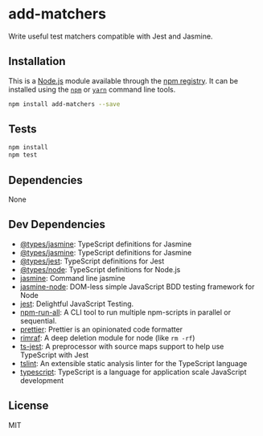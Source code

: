 # add-matchers

Write useful test matchers compatible with Jest and Jasmine.

## Installation

This is a [Node.js](https://nodejs.org/) module available through the
[npm registry](https://www.npmjs.com/). It can be installed using the
[`npm`](https://docs.npmjs.com/getting-started/installing-npm-packages-locally)
or [`yarn`](https://yarnpkg.com/en/) command line tools.

```sh
npm install add-matchers --save
```

## Tests

```sh
npm install
npm test
```

## Dependencies

None

## Dev Dependencies

- [@types/jasmine](https://ghub.io/@types/jasmine-v1): TypeScript definitions
  for Jasmine
- [@types/jasmine](https://ghub.io/@types/jasmine-v2): TypeScript definitions
  for Jasmine
- [@types/jest](https://ghub.io/@types/jest): TypeScript definitions for Jest
- [@types/node](https://ghub.io/@types/node): TypeScript definitions for Node.js
- [jasmine](https://ghub.io/jasmine): Command line jasmine
- [jasmine-node](https://ghub.io/jasmine-node): DOM-less simple JavaScript BDD
  testing framework for Node
- [jest](https://ghub.io/jest): Delightful JavaScript Testing.
- [npm-run-all](https://ghub.io/npm-run-all): A CLI tool to run multiple
  npm-scripts in parallel or sequential.
- [prettier](https://ghub.io/prettier): Prettier is an opinionated code
  formatter
- [rimraf](https://ghub.io/rimraf): A deep deletion module for node (like
  `rm -rf`)
- [ts-jest](https://ghub.io/ts-jest): A preprocessor with source maps support to
  help use TypeScript with Jest
- [tslint](https://ghub.io/tslint): An extensible static analysis linter for the
  TypeScript language
- [typescript](https://ghub.io/typescript): TypeScript is a language for
  application scale JavaScript development

## License

MIT
